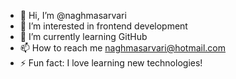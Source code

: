 - 👋 Hi, I’m @naghmasarvari
- 👀 I’m interested in frontend development
- 🌱 I’m currently learning GitHub
- 📫 How to reach me naghmasarvari@hotmail.com
- ⚡ Fun fact: I love learning new technologies!

<!---
naghmasarvari/naghmasarvari is a ✨ special ✨ repository because its `README.md` (this file) appears on your GitHub profile.
You can click the Preview link to take a look at your changes.
--->
